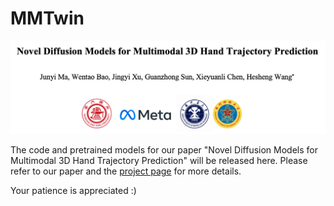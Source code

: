 # MMTwin

<img src="https://github.com/IRMVLab/MMTwin/blob/main/title_page.png" />

The code and pretrained models for our paper "Novel Diffusion Models for Multimodal 3D Hand Trajectory Prediction" will be released here. Please refer to our paper and the [project page](https://irmvlab.github.io/mmtwin.github.io) for more details.

Your patience is appreciated :)
